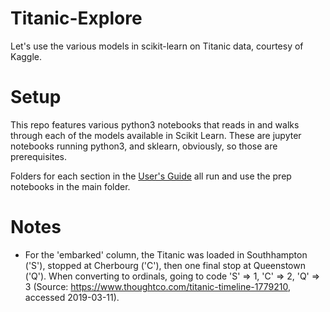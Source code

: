 # Titanic-Explore

Let's use the various models in scikit-learn on Titanic data, courtesy of Kaggle.

# Setup

This repo features various python3 notebooks that reads in and walks through each of the models available in Scikit Learn. These are jupyter notebooks running python3, and sklearn, obviously, so those are prerequisites.

Folders for each section in the [User's Guide](https://scikit-learn.org/stable/user_guide.html) all run and use the prep notebooks in the main folder.

# Notes

- For the 'embarked' column, the Titanic was loaded in Southhampton ('S'), stopped at Cherbourg ('C'), then one final stop at Queenstown ('Q'). When converting to ordinals, going to code 'S' => 1, 'C' => 2, 'Q' => 3 (Source: https://www.thoughtco.com/titanic-timeline-1779210, accessed 2019-03-11).
